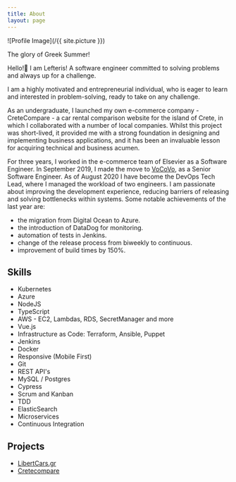 ```yaml
---
title: About
layout: page
---
```

![Profile Image](/{{ site.picture }})
<figcaption class="caption">The glory of Greek Summer! </figcaption>

<p>Hello!👋
I am Lefteris! A software engineer committed to solving problems and always up for a challenge.
</p>
<p>
I am a highly motivated and entrepreneurial individual, who is eager to learn and interested in problem-solving, ready to take on any challenge.
</p>
<p>
As an undergraduate, I launched my own e-commerce company - CreteCompare - a car rental comparison website for the island of Crete, in which I collaborated with a number of local companies.
Whilst this project was short-lived, it provided me with a strong foundation in designing and implementing business applications, and it has been an invaluable lesson for acquiring technical and business acumen. 
</p>

<p>
For three years, I worked in the e-commerce team of Elsevier as a Software Engineer.
In September 2019, I made the move to <a href="https://www.vocovo.com/">VoCoVo</a>, as a Senior Software Engineer. As of August 2020 I have become the DevOps Tech Lead, where I managed the workload of two engineers. I am passionate about improving the development experience, reducing barriers of releasing and solving bottlenecks within systems. 
Some notable achievements of the last year are:  
</p>
<ul class="skill-list">
<li> the migration from Digital Ocean to Azure.</li>
<li> the introduction of DataDog for monitoring.</li>
<li> automation of tests in Jenkins.</li>
<li> change of the release process from biweekly to continuous. </li>
<li> improvement of build times by 150%.</li>
</ul>

<h2>Skills</h2>

<ul class="skill-list">
	<li>Kubernetes</li>
	<li>Azure</li>
	<li>NodeJS</li>
	<li>TypeScript</li>
	<li>AWS - EC2, Lambdas, RDS, SecretManager and more</li>
	<li>Vue.js</li>
	<li>Infrastructure as Code: Terraform, Ansible, Puppet</li>
	<li>Jenkins</li>
	<li>Docker</li>
	<li>Responsive (Mobile First)</li>
	<li>Git</li>
	<li>REST API's</li>
	<li>MySQL / Postgres</li>
	<li>Cypress</li>
	<li>Scrum and Kanban</li>
	<li>TDD </li>
	<li>ElasticSearch</li>
	<li>Microservices</li>
	<li>Continuous Integration</li>
</ul>

<h2>Projects</h2>

<ul>
	<li><a href="https://www.libertycars.gr">LibertCars.gr</a></li>
	<li><a href="../cretecompare/">Cretecompare</a></li>
</ul>
